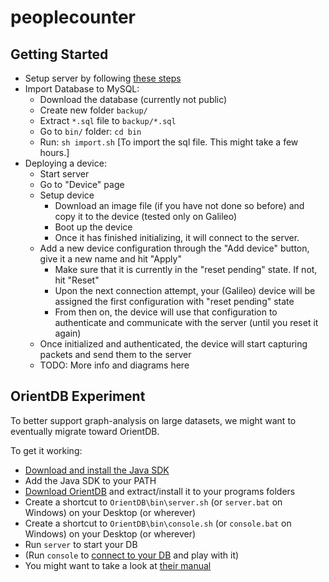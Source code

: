 # peoplecounter


## Getting Started
* Setup server by following [these steps](https://github.com/Domiii/node-sample-app)
* Import Database to MySQL:
	* Download the database (currently not public)
	* Create new folder `backup/`
	* Extract `*.sql` file to `backup/*.sql`
	* Go to `bin/` folder: `cd bin`
	* Run: `sh import.sh` [To import the sql file. This might take a few hours.]
* Deploying a device:
	* Start server
	* Go to "Device" page
	* Setup device
		* Download an image file (if you have not done so before) and copy it to the device (tested only on Galileo)
		* Boot up the device
		* Once it has finished initializing, it will connect to the server.
	* Add a new device configuration through the "Add device" button, give it a new name and hit "Apply"
		* Make sure that it is currently in the "reset pending" state. If not, hit "Reset"
		* Upon the next connection attempt, your (Galileo) device will be assigned the first configuration with "reset pending" state
		* From then on, the device will use that configuration to authenticate and communicate with the server (until you reset it again)
	* Once initialized and authenticated, the device will start capturing packets and send them to the server
	* TODO: More info and diagrams here


## OrientDB Experiment
To better support graph-analysis on large datasets, we might want to eventually migrate toward OrientDB.

To get it working:

* [Download and install the Java SDK](http://www.oracle.com/technetwork/java/javase/downloads/)
* Add the Java SDK to your PATH
* [Download OrientDB](http://orientdb.com/download/) and extract/install it to your programs folders
* Create a shortcut to `OrientDB\bin\server.sh` (or `server.bat` on Windows) on your Desktop (or wherever)
* Create a shortcut to `OrientDB\bin\console.sh` (or `console.bat` on Windows) on your Desktop (or wherever)
* Run `server` to start your DB
* (Run `console` to [connect to your DB](http://orientdb.com/docs/last/Tutorial-Run-the-console.html) and play with it)
* You might want to take a look at [their manual](http://orientdb.com/docs/last/index.html)